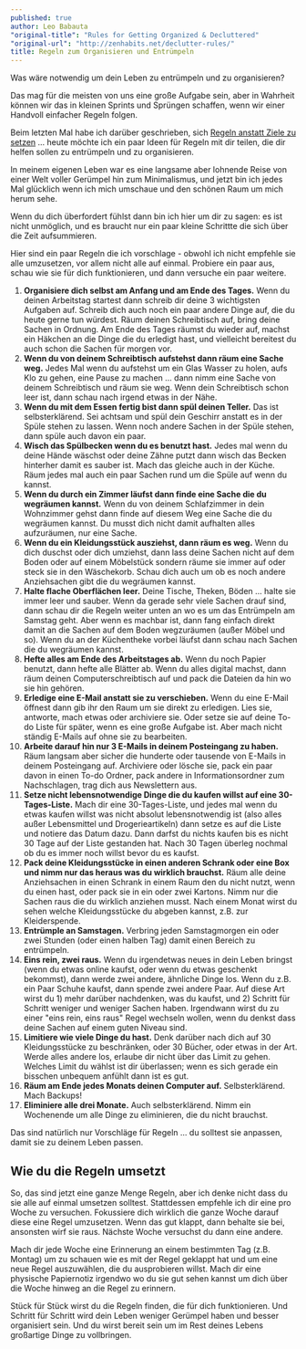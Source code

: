 ```yaml
---
published: true
author: Leo Babauta
"original-title": "Rules for Getting Organized & Decluttered"
"original-url": "http://zenhabits.net/declutter-rules/"
title: Regeln zum Organisieren und Entrümpeln
---
```



Was wäre notwendig um dein Leben zu entrümpeln und zu organisieren?

Das mag für die meisten von uns eine große Aufgabe sein, aber in Wahrheit können wir das in kleinen Sprints und Sprüngen schaffen, wenn wir einer Handvoll einfacher Regeln folgen.

Beim letzten Mal habe ich darüber geschrieben, sich [Regeln anstatt Ziele zu setzen](http://zen-habits.github.io/regeln/) ... heute möchte ich ein paar Ideen für Regeln mit dir teilen, die dir helfen sollen zu entrümpeln und zu organisieren.

In meinem eigenen Leben war es eine langsame aber lohnende Reise von einer Welt voller Gerümpel hin zum Minimalismus, und jetzt bin ich jedes Mal glücklich wenn ich mich umschaue und den schönen Raum um mich herum sehe.

Wenn du dich überfordert fühlst dann bin ich hier um dir zu sagen: es ist nicht unmöglich, und es braucht nur ein paar kleine Schrittte die sich über die Zeit aufsummieren.

Hier sind ein paar Regeln die ich vorschlage - obwohl ich nicht empfehle sie alle umzusetzen, vor allem nicht alle auf einmal. Probiere ein paar aus, schau wie sie für dich funktionieren, und dann versuche ein paar weitere.

1. **Organisiere dich selbst am Anfang und am Ende des Tages.** Wenn du deinen Arbeitstag startest dann schreib dir deine 3 wichtigsten Aufgaben auf. Schreib dich auch noch ein paar andere Dinge auf, die du heute gerne tun würdest. Räum deinen Schreibtisch auf, bring deine Sachen in Ordnung. Am Ende des Tages räumst du wieder auf, machst ein Häkchen an die Dinge die du erledigt hast, und vielleicht bereitest du auch schon die Sachen für morgen vor.
2. **Wenn du von deinem Schreibtisch aufstehst dann räum eine Sache weg.** Jedes Mal wenn du aufstehst um ein Glas Wasser zu holen, aufs Klo zu gehen, eine Pause zu machen ... dann nimm eine Sache von deinem Schreibtisch und räum sie weg. Wenn dein Schreibtisch schon leer ist, dann schau nach irgend etwas in der Nähe.
3. **Wenn du mit dem Essen fertig bist dann spül deinen Teller.** Das ist selbsterklärend. Sei achtsam und spül dein Geschirr anstatt es in der Spüle stehen zu lassen. Wenn noch andere Sachen in der Spüle stehen, dann spüle auch davon ein paar.
4. **Wisch das Spülbecken wenn du es benutzt hast.** Jedes mal wenn du deine Hände wäschst oder deine Zähne putzt dann wisch das Becken hinterher damit es sauber ist. Mach das gleiche auch in der Küche. Räum jedes mal auch ein paar Sachen rund um die Spüle auf wenn du kannst.
5. **Wenn du durch ein Zimmer läufst dann finde eine Sache die du wegräumen kannst.** Wenn du von deinem Schlafzimmer in dein Wohnzimmer gehst dann finde auf diesem Weg eine Sache die du wegräumen kannst. Du musst dich nicht damit aufhalten alles aufzuräumen, nur eine Sache.
6. **Wenn du ein Kleidungsstück ausziehst, dann räum es weg.** Wenn du dich duschst oder dich umziehst, dann lass deine Sachen nicht auf dem Boden oder auf einem Möbelstück sondern räume sie immer auf oder steck sie in den Wäschekorb. Schau dich auch um ob es noch andere Anziehsachen gibt die du wegräumen kannst.
7. **Halte flache Oberflächen leer.** Deine Tische, Theken, Böden ... halte sie immer leer und sauber. Wenn da gerade sehr viele Sachen drauf sind, dann schau dir die Regeln weiter unten an wo es um das Entrümpeln am Samstag geht. Aber wenn es machbar ist, dann fang einfach direkt damit an die Sachen auf dem Boden wegzuräumen (außer Möbel und so). Wenn du an der Küchentheke vorbei läufst dann schau nach Sachen die du wegräumen kannst.
8. **Hefte alles am Ende des Arbeitstages ab.** Wenn du noch Papier benutzt, dann hefte alle Blätter ab. Wenn du alles digital machst, dann räum deinen Computerschreibtisch auf und pack die Dateien da hin wo sie hin gehören.
9. **Erledige eine E-Mail anstatt sie zu verschieben.** Wenn du eine E-Mail öffnest dann gib ihr den Raum um sie direkt zu erledigen. Lies sie, antworte, mach etwas oder archiviere sie. Oder setze sie auf deine To-do Liste für später, wenn es eine große Aufgabe ist. Aber mach nicht ständig E-Mails auf ohne sie zu bearbeiten.
10. **Arbeite darauf hin nur 3 E-Mails in deinem Posteingang zu haben.** Räum langsam aber sicher die hunderte oder tausende von E-Mails in deinem Posteingang auf. Archiviere oder lösche sie, pack ein paar davon in einen To-do Ordner, pack andere in Informationsordner zum Nachschlagen, trag dich aus Newslettern aus.
11. **Setze nicht lebensnotwendige Dinge die du kaufen willst auf eine 30-Tages-Liste.** Mach dir eine 30-Tages-Liste, und jedes mal wenn du etwas kaufen willst was nicht absolut lebensnotwendig ist (also alles außer Lebensmittel und Drogerieartikeln) dann setze es auf die Liste und notiere das Datum dazu. Dann darfst du nichts kaufen bis es nicht 30 Tage auf der Liste gestanden hat. Nach 30 Tagen überleg nochmal ob du es immer noch willst bevor du es kaufst.
12. **Pack deine Kleidungsstücke in einen anderen Schrank oder eine Box und nimm nur das heraus was du wirklich brauchst.** Räum alle deine Anziehsachen in einen Schrank in einem Raum den du nicht nutzt, wenn du einen hast, oder pack sie in ein oder zwei Kartons. Nimm nur die Sachen raus die du wirklich anziehen musst. Nach einem Monat wirst du sehen welche Kleidungsstücke du abgeben kannst, z.B. zur Kleiderspende.
13. **Entrümple an Samstagen.** Verbring jeden Samstagmorgen ein oder zwei Stunden (oder einen halben Tag) damit einen Bereich zu entrümpeln.
14. **Eins rein, zwei raus.** Wenn du irgendetwas neues in dein Leben bringst (wenn du etwas online kaufst, oder wenn du etwas geschenkt bekommst), dann werde zwei andere, ähnliche Dinge los. Wenn du z.B. ein Paar Schuhe kaufst, dann spende zwei andere Paar. Auf diese Art wirst du 1) mehr darüber nachdenken, was du kaufst, und 2) Schritt für Schritt weniger und weniger Sachen haben. Irgendwann wirst du zu einer "eins rein, eins raus" Regel wechseln wollen, wenn du denkst dass deine Sachen auf einem guten Niveau sind.
15. **Limitiere wie viele Dinge du hast.** Denk darüber nach dich auf 30 Kleidungsstücke zu beschränken, oder 30 Bücher, oder etwas in der Art. Werde alles andere los, erlaube dir nicht über das Limit zu gehen. Welches Limit du wählst ist dir überlassen; wenn es sich gerade ein bisschen unbequem anfühlt dann ist es gut.
16. **Räum am Ende jedes Monats deinen Computer auf.** Selbsterklärend. Mach Backups!
17. **Eliminiere alle drei Monate.** Auch selbsterklärend. Nimm ein Wochenende um alle Dinge zu eliminieren, die du nicht brauchst.

Das sind natürlich nur Vorschläge für Regeln ... du solltest sie anpassen, damit sie zu deinem Leben passen.

## Wie du die Regeln umsetzt

So, das sind jetzt eine ganze Menge Regeln, aber ich denke nicht dass du sie alle auf einmal umsetzen solltest. Stattdessen empfehle ich dir eine pro Woche zu versuchen. Fokussiere dich wirklich die ganze Woche darauf diese eine Regel umzusetzen. Wenn das gut klappt, dann behalte sie bei, ansonsten wirf sie raus. Nächste Woche versuchst du dann eine andere.

Mach dir jede Woche eine Erinnerung an einem bestimmten Tag (z.B. Montag) um zu schauen wie es mit der Regel geklappt hat und um eine neue Regel auszuwählen, die du ausprobieren willst. Mach dir eine physische Papiernotiz irgendwo wo du sie gut sehen kannst um dich über die Woche hinweg an die Regel zu erinnern.

Stück für Stück wirst du die Regeln finden, die für dich funktionieren. Und Schritt für Schritt wird dein Leben weniger Gerümpel haben und besser organisiert sein. Und du wirst bereit sein um im Rest deines Lebens großartige Dinge zu vollbringen.